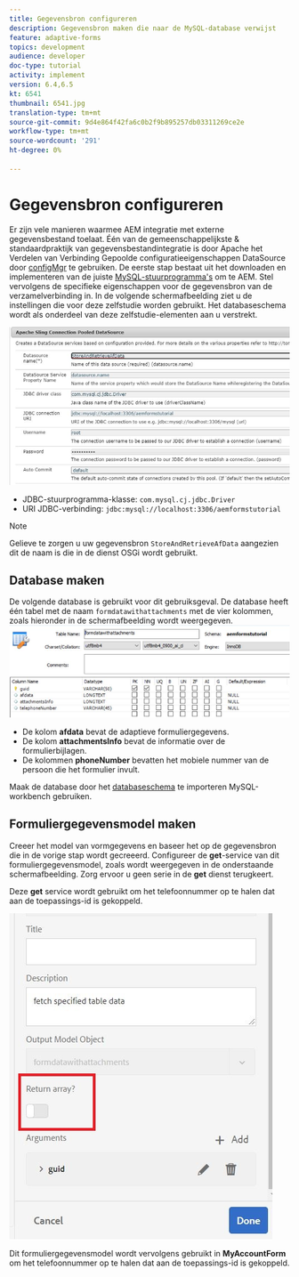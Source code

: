 ```yaml
---
title: Gegevensbron configureren
description: Gegevensbron maken die naar de MySQL-database verwijst
feature: adaptive-forms
topics: development
audience: developer
doc-type: tutorial
activity: implement
version: 6.4,6.5
kt: 6541
thumbnail: 6541.jpg
translation-type: tm+mt
source-git-commit: 9d4e864f42fa6c0b2f9b895257db03311269ce2e
workflow-type: tm+mt
source-wordcount: '291'
ht-degree: 0%

---
```



# Gegevensbron configureren

Er zijn vele manieren waarmee AEM integratie met externe gegevensbestand toelaat. Één van de gemeenschappelijkste &amp; standaardpraktijk van gegevensbestandintegratie is door Apache het Verdelen van Verbinding Gepoolde configuratieeigenschappen DataSource door [configMgr](http://localhost:4502/system/console/configMgr) te gebruiken.
De eerste stap bestaat uit het downloaden en implementeren van de juiste [MySQL-stuurprogramma&#39;s](https://mvnrepository.com/artifact/mysql/mysql-connector-java) om te AEM.
Stel vervolgens de specifieke eigenschappen voor de gegevensbron van de verzamelverbinding in. In de volgende schermafbeelding ziet u de instellingen die voor deze zelfstudie worden gebruikt. Het databaseschema wordt als onderdeel van deze zelfstudie-elementen aan u verstrekt.

![gegevensbron](assets/data-source.JPG)


* JDBC-stuurprogramma-klasse: `com.mysql.cj.jdbc.Driver`
* URI JDBC-verbinding: `jdbc:mysql://localhost:3306/aemformstutorial`

>[!NOTE]
>Gelieve te zorgen u uw gegevensbron `StoreAndRetrieveAfData` aangezien dit de naam is die in de dienst OSGi wordt gebruikt.


## Database maken


De volgende database is gebruikt voor dit gebruiksgeval. De database heeft één tabel met de naam `formdatawithattachments` met de vier kolommen, zoals hieronder in de schermafbeelding wordt weergegeven.
![gegevensbank](assets/table-schema.JPG)

* De kolom **afdata** bevat de adaptieve formuliergegevens.
* De kolom **attachmentsInfo** bevat de informatie over de formulierbijlagen.
* De kolommen **phoneNumber** bevatten het mobiele nummer van de persoon die het formulier invult.

Maak de database door het [databaseschema](assets/data-base-schema.sql) te importeren
MySQL-workbench gebruiken.

## Formuliergegevensmodel maken

Creeer het model van vormgegevens en baseer het op de gegevensbron die in de vorige stap wordt gecreeerd.
Configureer de **get**-service van dit formuliergegevensmodel, zoals wordt weergegeven in de onderstaande schermafbeelding.
Zorg ervoor u geen serie in de **get** dienst terugkeert.

Deze **get** service wordt gebruikt om het telefoonnummer op te halen dat aan de toepassings-id is gekoppeld.

![getService](assets/get-service.JPG)

Dit formuliergegevensmodel wordt vervolgens gebruikt in **MyAccountForm** om het telefoonnummer op te halen dat aan de toepassings-id is gekoppeld.
